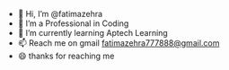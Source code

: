 - 👋 Hi, I’m @fatimazehra
- 👀 I’m a Professional in Coding
- 🌱 I’m currently learning Aptech Learning
- 📫 Reach me on gmail fatimazehra777888@gmail.com
- 😄 thanks for reaching me 

<!---
fatimazeh/fatimazeh is a ✨ special ✨ repository because its `README.md` (this file) appears on your GitHub profile.
You can click the Preview link to take a look at your changes.
--->
